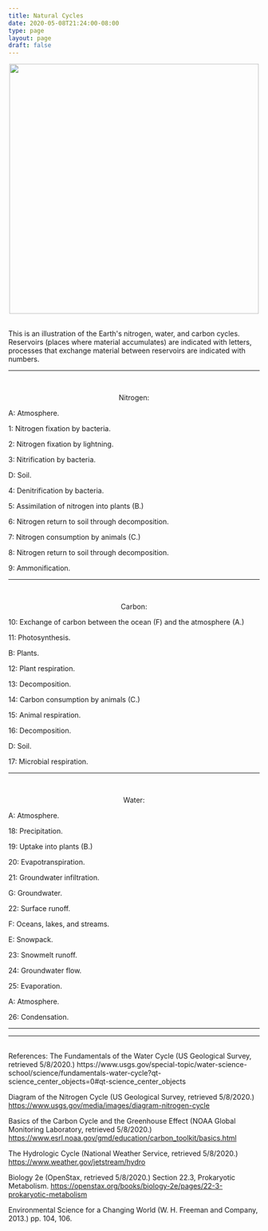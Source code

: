 ```yaml
---
title: Natural Cycles
date: 2020-05-08T21:24:00-08:00
type: page
layout: page
draft: false
---
```

<style type="text/css" rel="stylesheet">
IMG.centered {
display: block;
margin-left: auto;
margin-right: auto }
</style>

<img class="centered" src="https://www.benconway.art/img/NaturalCycles-low.png"
width=500></img>
<br/>

This is an illustration of the Earth's nitrogen, water, and carbon
cycles. Reservoirs (places where material accumulates) are indicated
with letters, processes that exchange material between reservoirs are
indicated with numbers.


---
<br/>
<p style="text-align: center;">
Nitrogen:
</p>

A: Atmosphere.

1: Nitrogen fixation by bacteria.

2: Nitrogen fixation by lightning.

3: Nitrification by bacteria.

D: Soil.

4: Denitrification by bacteria.

5: Assimilation of nitrogen into plants (B.)

6: Nitrogen return to soil through decomposition.

7: Nitrogen consumption by animals (C.)

8: Nitrogen return to soil through decomposition.

9: Ammonification.

---
<br/>
<p style="text-align: center;">
Carbon:
</p>

10: Exchange of carbon between the ocean (F) and the atmosphere (A.)

11: Photosynthesis.

B: Plants.

12: Plant respiration.

13: Decomposition.

14: Carbon consumption by animals (C.)

15: Animal respiration.

16: Decomposition.

D: Soil.

17: Microbial respiration.

---
<br/>
<p style="text-align: center;">
Water:
</p>

A: Atmosphere.

18: Precipitation.

19: Uptake into plants (B.)

20: Evapotranspiration.

21: Groundwater infiltration.

G: Groundwater.

22: Surface runoff.

F: Oceans, lakes, and streams.

E: Snowpack.

23: Snowmelt runoff.

24: Groundwater flow.

25: Evaporation.

A: Atmosphere.

26: Condensation.

---
---
<br/>
References:
The Fundamentals of the Water Cycle (US Geological Survey, retrieved 5/8/2020.)
https://www.usgs.gov/special-topic/water-science-school/science/fundamentals-water-cycle?qt-science_center_objects=0#qt-science_center_objects

Diagram of the Nitrogen Cycle (US Geological Survey, retrieved 5/8/2020.)
https://www.usgs.gov/media/images/diagram-nitrogen-cycle

Basics of the Carbon Cycle and the Greenhouse Effect (NOAA Global
Monitoring Laboratory, retrieved 5/8/2020.)
https://www.esrl.noaa.gov/gmd/education/carbon_toolkit/basics.html

The Hydrologic Cycle (National Weather Service, retrieved 5/8/2020.)
https://www.weather.gov/jetstream/hydro

Biology 2e (OpenStax, retrieved 5/8/2020.) Section 22.3, Prokaryotic Metabolism.
https://openstax.org/books/biology-2e/pages/22-3-prokaryotic-metabolism

Environmental Science for a Changing World (W. H. Freeman and Company,
2013.) pp. 104, 106.
